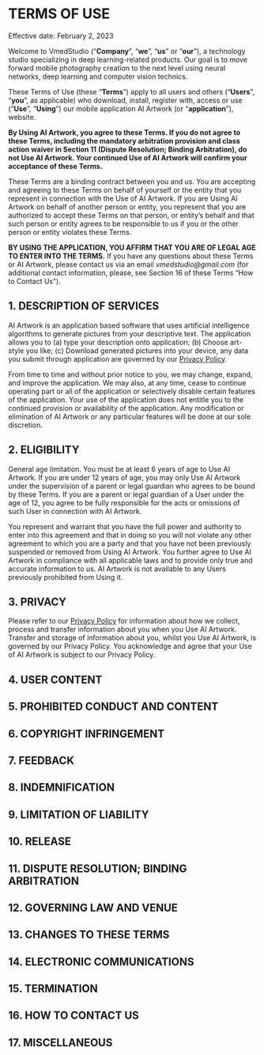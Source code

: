 # TERMS OF USE

Effective date: February 2, 2023

Welcome to VmedStudio (“**Company**”, “**we**”, “**us**” or “**our**”), a technology studio specializing in deep learning-related products. Our goal is to move forward mobile photography creation to the next level using neural networks, deep learning and computer vision technics.

These Terms of Use (these “**Terms**”) apply to all users and others (“**Users**”, “**you**”, as applicable) who download, install, register with, access or use (“**Use**”, “**Using**”) our mobile application AI Artwork (or “**application**”), website.

**By Using AI Artwork, you agree to these Terms. If you do not agree to these Terms, including the mandatory arbitration provision and class action waiver in Section 11 (Dispute Resolution; Binding Arbitration), do not Use AI Artwork. Your continued Use of AI Artwork will confirm your acceptance of these Terms.**

These Terms are a binding contract between you and us. You are accepting and agreeing to these Terms on behalf of yourself or the entity that you represent in connection with the Use of AI Artwork. If you are Using AI Artwork on behalf of another person or entity, you represent that you are authorized to accept these Terms on that person, or entity’s behalf and that such person or entity agrees to be responsible to us if you or the other person or entity violates these Terms.

**BY USING THE APPLICATION, YOU AFFIRM THAT YOU ARE OF LEGAL AGE TO ENTER INTO THE TERMS.** If you have any questions about these Terms or AI Artwork, please contact us via an email _vmedstudio@gmail.com_ (for additional contact information, please, see Section 16 of these Terms “How to Contact Us”).


## 1. DESCRIPTION OF SERVICES     

AI Artwork is an application based software that uses artificial intelligence algorithms to generate pictures from your descriptive text. The application allows you to (a) type your description onto application; (b) Choose art-style you like; (c) Download generated pictures into your device, any data you submit through application are governed by our [Privacy Policy](https://vmedstudio.github.io/privacy/).

From time to time and without prior notice to you, we may change, expand, and improve the application. We may also, at any time, cease to continue operating part or all of the application or selectively disable certain features of the application. Your use of the application does not entitle you to the continued provision or availability of the application. Any modification or elimination of AI Artwork or any particular features will be done at our sole discretion.


## 2. ELIGIBILITY

General age limitation. You must be at least 6 years of age to Use AI Artwork. If you are under 12 years of age, you may only Use AI Artwork under the supervision of a parent or legal guardian who agrees to be bound by these Terms. If you are a parent or legal guardian of a User under the age of 12, you agree to be fully responsible for the acts or omissions of such User in connection with AI Artwork.

You represent and warrant that you have the full power and authority to enter into this agreement and that in doing so you will not violate any other agreement to which you are a party and that you have not been previously suspended or removed from Using AI Artwork. You further agree to Use AI Artwork in compliance with all applicable laws and to provide only true and accurate information to us. AI Artwork is not available to any Users previously prohibited from Using it.

## 3. PRIVACY

Please refer to our [Privacy Policy](https://vmedstudio.github.io/privacy/) for information about how we collect, process and transfer information about you when you Use AI Artwork. Transfer and storage of information about you, whilst you Use AI Artwork, is governed by our Privacy Policy. You acknowledge and agree that your Use of AI Artwork is subject to our Privacy Policy.

## 4. USER CONTENT
## 5. PROHIBITED CONDUCT AND CONTENT
## 6. COPYRIGHT INFRINGEMENT
## 7. FEEDBACK
## 8. INDEMNIFICATION
## 9. LIMITATION OF LIABILITY
## 10. RELEASE
## 11. DISPUTE RESOLUTION; BINDING ARBITRATION
## 12. GOVERNING LAW AND VENUE
## 13. CHANGES TO THESE TERMS
## 14. ELECTRONIC COMMUNICATIONS
## 15. TERMINATION
## 16. HOW TO CONTACT US
## 17. MISCELLANEOUS



